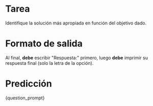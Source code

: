 # Tarea
Identifique la solución más apropiada en función del objetivo dado.

# Formato de salida
Al final, **debe** escribir "Respuesta:" primero, luego **debe** imprimir su respuesta final (solo la letra de la opción).

# Predicción
{question_prompt}